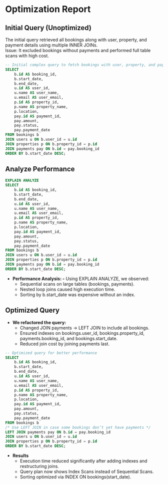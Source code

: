 # Optimization Report

## Initial Query (Unoptimized)
The initial query retrieved all bookings along with user, property, and payment details using multiple INNER JOINs.  
Issue: It excluded bookings without payments and performed full table scans with high cost.

```sql
-- Initial complex query to fetch bookings with user, property, and payment details
SELECT 
    b.id AS booking_id,
    b.start_date,
    b.end_date,
    u.id AS user_id,
    u.name AS user_name,
    u.email AS user_email,
    p.id AS property_id,
    p.name AS property_name,
    p.location,
    pay.id AS payment_id,
    pay.amount,
    pay.status,
    pay.payment_date
FROM bookings b
JOIN users u ON b.user_id = u.id
JOIN properties p ON b.property_id = p.id
JOIN payments pay ON b.id = pay.booking_id
ORDER BY b.start_date DESC;
```

## Analyze Performance

```sql
EXPLAIN ANALYZE
SELECT 
    b.id AS booking_id,
    b.start_date,
    b.end_date,
    u.id AS user_id,
    u.name AS user_name,
    u.email AS user_email,
    p.id AS property_id,
    p.name AS property_name,
    p.location,
    pay.id AS payment_id,
    pay.amount,
    pay.status,
    pay.payment_date
FROM bookings b
JOIN users u ON b.user_id = u.id
JOIN properties p ON b.property_id = p.id
JOIN payments pay ON b.id = pay.booking_id
ORDER BY b.start_date DESC;
```

- **Performance Analysis: -** Using EXPLAIN ANALYZE, we observed:
    - Sequential scans on large tables (bookings, payments).
    - Nested loop joins caused high execution time.
    - Sorting by b.start_date was expensive without an index.

## Optimized Query

- **We refactored the query:**
    - Changed JOIN payments → LEFT JOIN to include all bookings.
    - Ensured indexes on bookings.user_id, bookings.property_id, payments.booking_id, and bookings.start_date.
    - Reduced join cost by joining payments last.

```sql
-- Optimized query for better performance
SELECT 
    b.id AS booking_id,
    b.start_date,
    b.end_date,
    u.id AS user_id,
    u.name AS user_name,
    u.email AS user_email,
    p.id AS property_id,
    p.name AS property_name,
    p.location,
    pay.id AS payment_id,
    pay.amount,
    pay.status,
    pay.payment_date
FROM bookings b
/* Use LEFT JOIN in case some bookings don’t yet have payments */
LEFT JOIN payments pay ON b.id = pay.booking_id
JOIN users u ON b.user_id = u.id
JOIN properties p ON b.property_id = p.id
ORDER BY b.start_date DESC;
```

- **Results**
    - Execution time reduced significantly after adding indexes and restructuring joins.
    - Query plan now shows Index Scans instead of Sequential Scans.
    - Sorting optimized via INDEX ON bookings(start_date).
